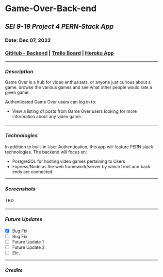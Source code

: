 # Game-Over-Back-end

## _SEI 9-19 Project 4 PERN-Stack App_

### Date: Dec 07, 2022

### [GitHub - Backend](https://github.com/tylercaillet/Game-Over-Back-end) | [Trello Board](https://trello.com/b/naXdDCjY/game-over-p4) | [Heroku App](TBD)

---

### **_Description_**

Game Over is a hub for video enthusiasts, or anyone just curious about a game.
browse the various games and see what other people would rate a given game.

Authenticated Game Over users can log in to:

- View a listing of posts from Game Over users looking for more information about any video game.

####

---

### **_Technologies_**

####

In addition to built-in User Authentication, this app will feature PERN stack technologies. The backend will focus on:

- PostgreSQL for hosting video games pertaining to Users
- Express/Node as the web framework/server by which front and back ends are connected

---

### **_Screenshots_**

####

####

TBD

####

---

### **_Future Updates_**

####

- [x] Bug Fix
- [ ] Bug Fix
- [ ] Future Update 1
- [ ] Future Update 2
- [ ] Etc.

---

### **_Credits_**

####

####
